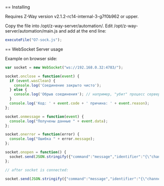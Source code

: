 == Installing

Requires Z-Way version v2.1.2-rc14-internal-3-g7f0b962 or upper.

Copy the file into /opt/z-way-server/automation/.
Edit /opt/z-way-server/automation/main.js and add at the end line:

```javascript
executeFile("O7-sock.js");
```

== WebSocket Server usage

Example on browser side:

```javascript
var socket = new WebSocket("ws://192.168.0.32:4783/");

socket.onclose = function(event) {
  if (event.wasClean) {
    console.log('Соединение закрыто чисто');
  } else {
    console.log('Обрыв соединения'); // например, "убит" процесс сервера
  }
  console.log('Код: ' + event.code + ' причина: ' + event.reason);
};

socket.onmessage = function(event) {
  console.log("Получены данные " + event.data);
};

socket.onerror = function(error) {
  console.log("Ошибка " + error.message);
};

socket.onopen = function() {
  socket.send(JSON.stringify({"command":"message","identifier":"{\"channel\":\"ZwayChannel\",\"uuid\":\"058943ba-97b0-4b6c-3f85-e130592feaeb\"}","message":{"action":"getDevicesRequest"}}));
};

// after socket is connected:

socket.send(JSON.stringify({"command":"message","identifier":"{\"channel\":\"ZwayChannel\",\"uuid\":\"058943ba-97b0-4b6c-3f85-e130592feaeb\"}","message":{"action":"deviceAction","id":"ZWayVDev_zway_6-0-37","command":"off"}}));
```
